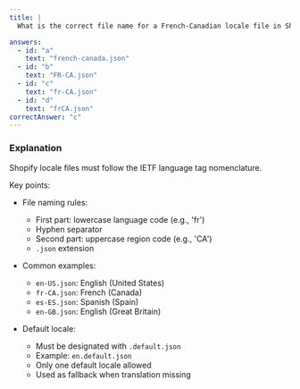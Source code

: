 ```yaml
---
title: |
  What is the correct file name for a French-Canadian locale file in Shopify? 🌐

answers:
  - id: "a"
    text: "french-canada.json"
  - id: "b"
    text: "FR-CA.json"
  - id: "c"
    text: "fr-CA.json"
  - id: "d"
    text: "frCA.json"
correctAnswer: "c"
---
```


### Explanation

Shopify locale files must follow the IETF language tag nomenclature.

Key points:
- File naming rules:
  - First part: lowercase language code (e.g., 'fr')
  - Hyphen separator
  - Second part: uppercase region code (e.g., 'CA')
  - `.json` extension

- Common examples:
  - `en-US.json`: English (United States)
  - `fr-CA.json`: French (Canada)
  - `es-ES.json`: Spanish (Spain)
  - `en-GB.json`: English (Great Britain)

- Default locale:
  - Must be designated with `.default.json`
  - Example: `en.default.json`
  - Only one default locale allowed
  - Used as fallback when translation missing 